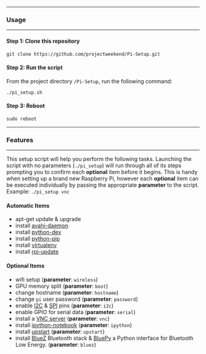-------------------------------------------------------------------------------
### Usage
-------------------------------------------------------------------------------

#### Step 1: Clone this repository

```
git clone https://github.com/projectweekend/Pi-Setup.git
```

#### Step 2: Run the script

From the project directory `/Pi-Setup`, run the following command:

```
./pi_setup.sh
```

#### Step 3: Reboot

```
sudo reboot
```


-------------------------------------------------------------------------------
### Features
-------------------------------------------------------------------------------

This setup script will help you perform the following tasks. Launching the script with no parameters (`./pi_setup`) will run through all of its steps prompting you to confirm each **optional** item before it begins. This is handy when setting up a brand new Raspberry Pi, however each **optional** item can be executed individually by passing the appropriate **parameter** to the script. Example: `./pi_setup vnc`

#### Automatic Items

* apt-get update & upgrade
* install [avahi-daemon](http://en.wikipedia.org/wiki/Avahi_(software))
* install [python-dev](https://packages.debian.org/wheezy/python-dev)
* install [python-pip](https://packages.debian.org/wheezy/python-pip)
* install [virtualenv](http://virtualenv.readthedocs.org/en/latest/)
* install [rpi-update](https://github.com/Hexxeh/rpi-update)

#### Optional Items

* wifi setup (**parameter**: `wireless`)
* GPU memory split (**parameter**: `boot`)
* change hostname (**parameter**: `hostname`)
* change `pi` user password (**parameter**: `password`)
* enable [I2C](http://en.wikipedia.org/wiki/I²C) & [SPI](http://en.wikipedia.org/wiki/Serial_Peripheral_Interface_Bus) pins (**parameter**: `i2c`)
* enable GPIO for serial data (**parameter**: `serial`)
* install a [VNC server](http://www.tightvnc.com) (**parameter**: `vnc`)
* install [ipython-notebook](http://ipython.org/notebook.html) (**parameter**: `ipython`)
* install [upstart](http://upstart.ubuntu.com/) (**parameter**: `upstart`)
* install [BlueZ](http://en.wikipedia.org/wiki/Bluetooth_stack#BlueZ) Bluetooth stack & [BluePy](https://github.com/IanHarvey/bluepy) a Python interface for Bluetooth Low Energy. (**parameter**: `bluez`)
